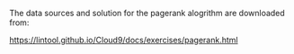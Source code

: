 The data sources and solution for the pagerank alogrithm are downloaded from:

https://lintool.github.io/Cloud9/docs/exercises/pagerank.html
